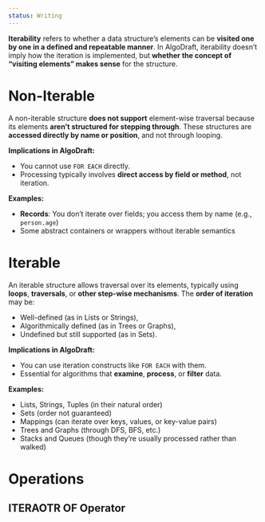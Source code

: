 ```yaml
---
status: Writing
---
```

**Iterability** refers to whether a data structure’s elements can be **visited one by one in a defined and repeatable manner**. In AlgoDraft, iterability doesn’t imply how the iteration is implemented, but **whether the concept of “visiting elements” makes sense** for the structure.

# **Non-Iterable**

A non-iterable structure **does not support** element-wise traversal because its elements **aren’t structured for stepping through**. These structures are **accessed directly by name or position**, and not through looping.

**Implications in AlgoDraft:**
- You cannot use `FOR EACH` directly.
- Processing typically involves **direct access by field or method**, not iteration.

**Examples:**
- **Records**: You don’t iterate over fields; you access them by name (e.g., `person.age`)
- Some abstract containers or wrappers without iterable semantics

# **Iterable**
An iterable structure allows traversal over its elements, typically using **loops**, **traversals**, or **other step-wise mechanisms**. The **order of iteration** may be:

- Well-defined (as in Lists or Strings),
- Algorithmically defined (as in Trees or Graphs),
- Undefined but still supported (as in Sets).

**Implications in AlgoDraft:**
- You can use iteration constructs like `FOR EACH` with them.
- Essential for algorithms that **examine**, **process**, or **filter** data.

**Examples:**
- Lists, Strings, Tuples (in their natural order)
- Sets (order not guaranteed)
- Mappings (can iterate over keys, values, or key-value pairs)
- Trees and Graphs (through DFS, BFS, etc.)
- Stacks and Queues (though they’re usually processed rather than walked)

# Operations
## ITERAOTR OF Operator
